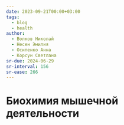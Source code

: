 ```yaml
---
date: 2023-09-21T00:00+03:00
tags:
  - blog
  - health
author:
  - Волков Николай
  - Несен Эмилия
  - Осипенко Анна
  - Корсун Светлана
sr-due: 2024-06-29
sr-interval: 156
sr-ease: 266
---
```


# Биохимия мышечной деятельности
